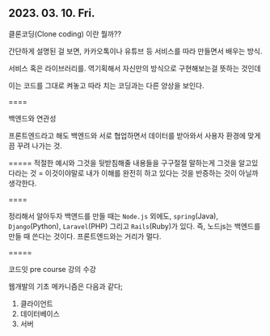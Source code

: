## 2023. 03. 10. Fri. 

클론코딩(Clone coding) 이란 뭘까??

간단하게 설명된 걸 보면, 카카오톡이나 유튜브 등 서비스를 따라 만들면서 배우는 방식.

서비스 혹은 라이브러리를. 역기획해서 자신만의 방식으로 구현해보는걸 뜻하는 것인데

이는 코드를 그대로 켜놓고 따라 치는 코딩과는 다른 양상을 보인다. 


====

백엔드와 연관성

프론트엔드라고 해도 백엔드와 서로 협업하면서 데이터를 받아와서 사용자 환경에 맞게끔 꾸려 나가는 것. 


=====
적절한 예시와 그것을 뒷받침해줄 내용들을 구구절절 말하는게 그것을 알고있다라는 것  = 이것이야말로 내가 이해를 완전히 하고 있다는 것을 반증하는 것이 아닐까 생각한다. 


====

정리해서 알아두자 백앤드를 만들 때는 ``Node.js`` 외에도, ``spring``(Java), ``Django``(Python), ``Laravel``(PHP) 그리고 ``Rails``(Ruby)가 있다. 즉, 노드js는 백엔드를 만들 때 
쓴다는 것이다. 프론트엔드와는 거리가 멀다. 

=====

코드잇 pre course 강의 수강

웹개발의 기초 메카니즘은 다음과 같다;
1. 클라이언트
2. 데이터베이스
3. 서버

